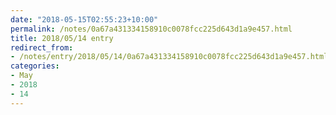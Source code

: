 ```yaml
---
date: "2018-05-15T02:55:23+10:00"
permalink: /notes/0a67a431334158910c0078fcc225d643d1a9e457.html
title: 2018/05/14 entry
redirect_from:
- /notes/entry/2018/05/14/0a67a431334158910c0078fcc225d643d1a9e457.html
categories:
- May
- 2018
- 14
---
```

